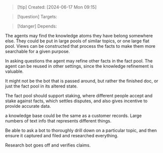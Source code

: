 
>[!tip] Created: [2024-06-17 Mon 09:15]

>[!question] Targets: 

>[!danger] Depends: 

The agents may find the knowledge atoms they have belong somewhere else.
They could be put in large pools of similar topics, or one large flat pool.
Views can be constructed that process the facts to make them more searchable for a given purpose.

In asking questions the agent may refine other facts in the fact pool.
The agent can be reused in other settings, since the knowledge refinement is valuable.

It might not be the bot that is passed around, but rather the finished doc, or just the fact pool in its altered state.

The fact pool should support staking, where different people accept and stake against facts, which settles disputes, and also gives incentive to provide accurate data.

a knowledge base could be the same as a customer records.
Large numbers of text info that represents different things.

Be able to ask a bot to thoroughly drill down on a particular topic, and then ensure it captured and filed and researched everything. 

Research bot goes off and verifies claims.